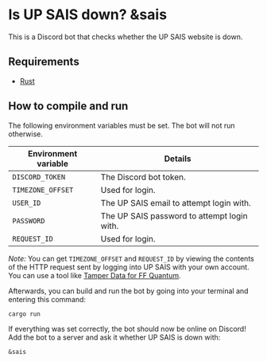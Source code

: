 # Is UP SAIS down? &sais

This is a Discord bot that checks whether the UP SAIS website is down.

## Requirements

- [Rust](https://www.rust-lang.org/tools/install)

## How to compile and run

The following environment variables must be set. The bot will not run otherwise.

| Environment variable | Details                                     |
| -------------------- | ------------------------------------------- |
| `DISCORD_TOKEN`      | The Discord bot token.                      |
| `TIMEZONE_OFFSET`    | Used for login.                             |
| `USER_ID`            | The UP SAIS email to attempt login with.    |
| `PASSWORD`           | The UP SAIS password to attempt login with. |
| `REQUEST_ID`         | Used for login.                             |

*Note:* You can get `TIMEZONE_OFFSET` and `REQUEST_ID` by viewing the contents of the HTTP request sent by logging into UP SAIS with your own account. You can use a tool like [Tamper Data for FF Quantum](https://addons.mozilla.org/en-US/firefox/addon/tamper-data-for-ff-quantum/).

Afterwards, you can build and run the bot by going into your terminal and entering this command:

```sh
cargo run
```

If everything was set correctly, the bot should now be online on Discord! Add the bot to a server and ask it whether UP SAIS is down with:

```text
&sais
```
